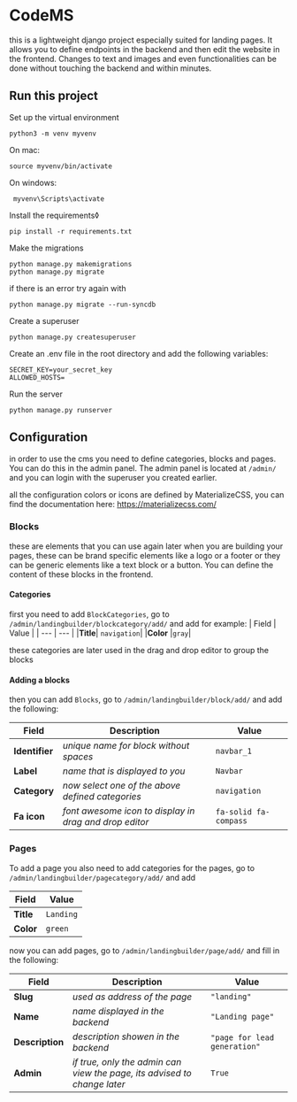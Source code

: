 # CodeMS

this is a lightweight django project especially suited for landing pages. It allows you to define endpoints in the backend and then edit the website in the frontend. Changes to text and images and even functionalities can be done without touching the backend and within minutes.

## Run this project

Set up the virtual environment

    python3 -m venv myvenv

On mac:
    
    source myvenv/bin/activate

On windows:
    
     myvenv\Scripts\activate

Install the requirements◊
    
    pip install -r requirements.txt

Make the migrations
    
    python manage.py makemigrations
    python manage.py migrate

if there is an error try again with

    python manage.py migrate --run-syncdb

Create a superuser
    
    python manage.py createsuperuser

Create an .env file in the root directory and add the following variables:

    SECRET_KEY=your_secret_key
    ALLOWED_HOSTS=

Run the server
        
    python manage.py runserver
        
## Configuration

in order to use the cms you need to define categories, blocks and pages. You can do this in the admin panel. The admin panel is located at `/admin/` and you can login with the superuser you created earlier.

all the configuration colors or icons are defined by MaterializeCSS, you can find the documentation here: https://materializecss.com/

### Blocks

these are elements that you can use again later when you are building your pages, these can be brand specific elements like a logo or a footer or they can be generic elements like a text block or a button. You can define the content of these blocks in the frontend.

#### Categories

first you need to add `BlockCategories`, go to `/admin/landingbuilder/blockcategory/add/` and add
for example:
| Field | Value |
| --- | --- | 
|**Title**| `navigation`|
|**Color** |`gray`|

these categories are later used in the drag and drop editor to group the blocks

#### Adding a blocks

then you can add `Blocks`, go to `/admin/landingbuilder/block/add/` and add the following:

| Field | Description | Value |
| --- | --- | --- |
|**Identifier**| *unique name for block without spaces*| `navbar_1` |
|**Label**| *name that is displayed to you*| `Navbar`|
|**Category**| *now select one of the above defined categories*| `navigation`|
|**Fa icon**| *font awesome icon to display in drag and drop editor*| `fa-solid fa-compass`|

### Pages

To add a page you also need to add categories for the pages, go to `/admin/landingbuilder/pagecategory/add/` and add

| Field | Value |
| --- | --- | 
|**Title** | `Landing`| 
|**Color**| `green`|

now you can add pages, go to `/admin/landingbuilder/page/add/` and fill in the following:

| Field | Description | Value |
| --- | --- | --- |
|**Slug** |*used as address of the page*| `"landing"`|
|**Name** |*name displayed in the backend*| `"Landing page"`|
|**Description** |*description showen in the backend*| `"page for lead generation"`|
|**Admin** |*if true, only the admin can view the page, its advised to change later*| `True`|
